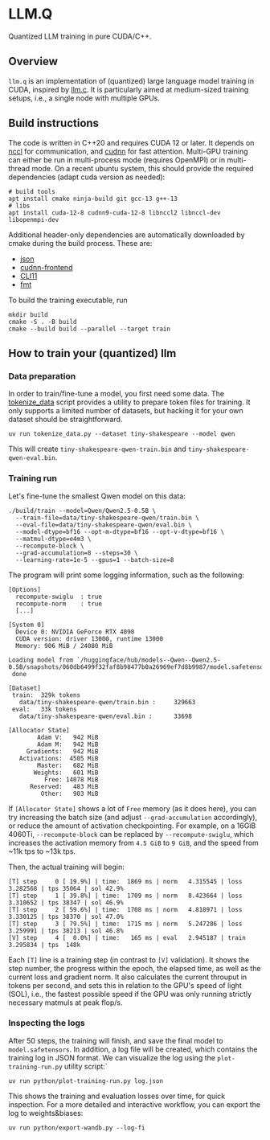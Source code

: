 # LLM.Q
Quantized LLM training in pure CUDA/C++.

## Overview
`llm.q` is an implementation of (quantized) large language model training in CUDA, inspired by [llm.c](https://github.com/karpathy/llm.c). It is particularly aimed at medium-sized training setups, i.e., a single node with multiple GPUs.

## Build instructions
The code is written in C++20 and requires CUDA 12 or later.  It depends on [nccl](https://developer.nvidia.com/nccl) for communication, and [cudnn](https://developer.nvidia.com/cudnn) for fast attention. Multi-GPU training can either be run in multi-process mode (requires OpenMPI) or in multi-thread mode. On a recent ubuntu system, this should provide
the required dependencies (adapt cuda version as needed):
```´shell
# build tools
apt install cmake ninja-build git gcc-13 g++-13
# libs
apt install cuda-12-8 cudnn9-cuda-12-8 libnccl2 libnccl-dev libopenmpi-dev
```

Additional header-only dependencies are automatically downloaded by cmake during the build process.
These are:
* [json](https://github.com/nlohmann/json)
* [cudnn-frontend](https://github.com/NVIDIA/cudnn-frontend)
* [CLI11](https://github.com/CLIUtils/CLI11)
* [fmt](https://github.com/fmtlib/fmt)

To build the training executable, run
```shell
mkdir build
cmake -S . -B build
cmake --build build --parallel --target train
```

## How to train your (quantized) llm
### Data preparation
In order to train/fine-tune a model, you first need some data. The [tokenize_data](tokenize_data.py) script provides a utility to prepare token files for training.
It only supports a limited number of datasets, but hacking it for your own dataset should be straightforward.
```shell
uv run tokenize_data.py --dataset tiny-shakespeare --model qwen
```
This will create `tiny-shakespeare-qwen-train.bin` and `tiny-shakespeare-qwen-eval.bin`.

### Training run
Let's fine-tune the smallest Qwen model on this data:
```shell
./build/train --model=Qwen/Qwen2.5-0.5B \
  --train-file=data/tiny-shakespeare-qwen/train.bin \
  --eval-file=data/tiny-shakespeare-qwen/eval.bin \
  --model-dtype=bf16 --opt-m-dtype=bf16 --opt-v-dtype=bf16 \
  --matmul-dtype=e4m3 \
  --recompute-block \
  --grad-accumulation=8 --steps=30 \
  --learning-rate=1e-5 --gpus=1 --batch-size=8
```
The program will print some logging information, such as the following:
```text
[Options]
  recompute-swiglu  : true
  recompute-norm    : true
  [...]

[System 0]
  Device 0: NVIDIA GeForce RTX 4090
  CUDA version: driver 13000, runtime 13000
  Memory: 906 MiB / 24080 MiB
  
Loading model from `/huggingface/hub/models--Qwen--Qwen2.5-0.5B/snapshots/060db6499f32faf8b98477b0a26969ef7d8b9987/model.safetensors`
 done
 
[Dataset]
 train:  329k tokens
   data/tiny-shakespeare-qwen/train.bin :     329663
 eval:   33k tokens
   data/tiny-shakespeare-qwen/eval.bin :      33698

[Allocator State]
        Adam V:   942 MiB
        Adam M:   942 MiB
     Gradients:   942 MiB
   Activations:  4505 MiB
        Master:   682 MiB
       Weights:   601 MiB
          Free: 14078 MiB
      Reserved:   483 MiB
         Other:   903 MiB
```

If `[Allocator State]` shows a lot of `Free` memory (as it does here), you can try increasing the batch size (and adjust `--grad-accumulation` accordingly), or reduce the amount of activation checkpointing.
For example, on a 16GiB 4060Ti, `--recompute-block` can be replaced by `--recompute-swiglu`, which increases the activation memory from `4.5 GiB` to `9 GiB`, and
the speed from ~11k tps to ~13k tps.

Then, the actual training will begin:
````text
[T] step     0 [ 19.9%] | time:  1869 ms | norm   4.315545 | loss   3.282568 | tps 35064 | sol 42.9%
[T] step     1 [ 39.8%] | time:  1709 ms | norm   8.423664 | loss   3.310652 | tps 38347 | sol 46.9%
[T] step     2 [ 59.6%] | time:  1708 ms | norm   4.818971 | loss   3.330125 | tps 38370 | sol 47.0%
[T] step     3 [ 79.5%] | time:  1715 ms | norm   5.247286 | loss   3.259991 | tps 38213 | sol 46.8%
[V] step     4 [  0.0%] | time:   165 ms | eval   2.945187 | train  3.295834 | tps  148k
````
Each `[T]` line is a training step (in contrast to `[V]` validation). It shows the step number, the progress within the epoch,
the elapsed time, as well as the current loss and gradient norm. It also calculates the current throuput in tokens per second,
and sets this in relation to the GPU's speed of light (SOL), i.e., the fastest possible speed if the GPU was only running strictly necessary matmuls at peak flop/s.

### Inspecting the logs
After 50 steps, the training will finish, and save the final model to `model.safetensors`. In addition, a log file will be created,
which contains the training log in JSON format. We can visualize the log using the `plot-training-run.py` utility script:`
```shell
uv run python/plot-training-run.py log.json
```
This shows the training and evaluation losses over time, for quick inspection.
For a more detailed and interactive workflow, you can export the log to weights&biases:
```shell
uv run python/export-wandb.py --log-fi